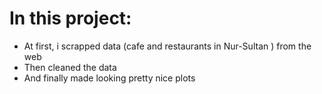 # In this project: 
* At first, i scrapped data (cafe and restaurants in Nur-Sultan ) from the web
* Then cleaned the data
* And finally made looking pretty nice plots